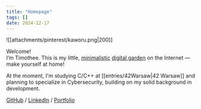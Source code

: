 ```yaml
---
title: "Homepage"
tags: []
date: 2024-12-17
---
```


![[attachments/pinterest/kaworu.png|200]]


Welcome! <br/>
I’m Timothee. This is my little, [minimalistic](entries/minimalism.md) [digital garden](https://jzhao.xyz/posts/networked-thought) on the Internet — make yourself at home!

At the moment, I'm studying C/C++ at [[entries/42Warsaw|42 Warsaw]] and planning to specialize in Cybersecurity, building on my solid background in development.

[GitHub](https://github.com/devnyxie) / [LinkedIn](https://www.linkedin.com/in/talmkg) / [Portfolio](https://www.devnyxie.com/projects)
